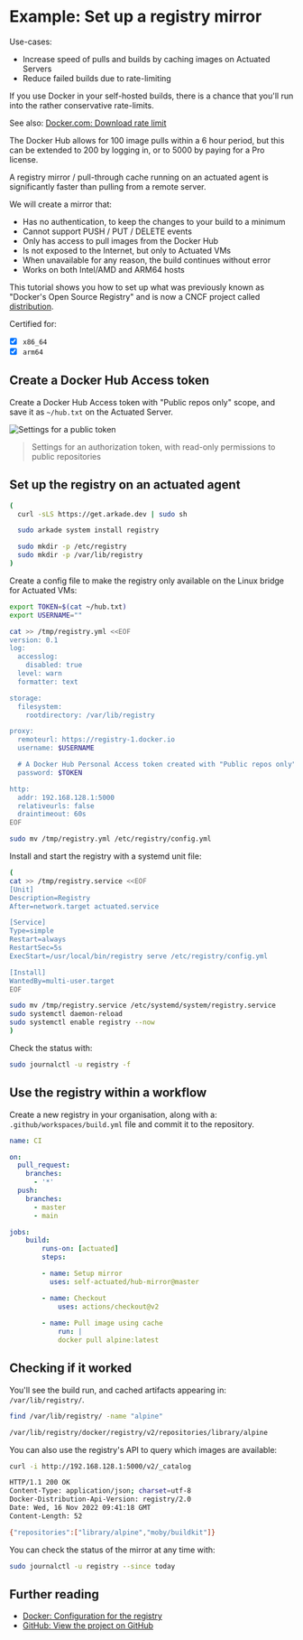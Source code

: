 # Example: Set up a registry mirror

Use-cases:

* Increase speed of pulls and builds by caching images on Actuated Servers
* Reduce failed builds due to rate-limiting

If you use Docker in your self-hosted builds, there is a chance that you'll run into the rather conservative rate-limits.

See also: [Docker.com: Download rate limit](https://docs.docker.com/docker-hub/download-rate-limit/)

The Docker Hub allows for 100 image pulls within a 6 hour period, but this can be extended to 200 by logging in, or to 5000 by paying for a Pro license.

A registry mirror / pull-through cache running on an actuated agent is significantly faster than pulling from a remote server.

We will create a mirror that:

* Has no authentication, to keep the changes to your build to a minimum
* Cannot support PUSH / PUT / DELETE events
* Only has access to pull images from the Docker Hub
* Is not exposed to the Internet, but only to Actuated VMs
* When unavailable for any reason, the build continues without error
* Works on both Intel/AMD and ARM64 hosts

This tutorial shows you how to set up what was previously known as "Docker's Open Source Registry" and is now a CNCF project called [distribution](https://github.com/distribution/distribution).

Certified for:

- [x] `x86_64`
- [x] `arm64`

## Create a Docker Hub Access token

Create a Docker Hub Access token with "Public repos only" scope, and save it as `~/hub.txt` on the Actuated Server.

![Settings for a public token](/images/read-only-public-token.png)

> Settings for an authorization token, with read-only permissions to public repositories

## Set up the registry on an actuated agent

```bash
(
  curl -sLS https://get.arkade.dev | sudo sh

  sudo arkade system install registry

  sudo mkdir -p /etc/registry
  sudo mkdir -p /var/lib/registry
)
```

Create a config file to make the registry only available on the Linux bridge for Actuated VMs:

```bash
export TOKEN=$(cat ~/hub.txt)
export USERNAME=""

cat >> /tmp/registry.yml <<EOF
version: 0.1
log:
  accesslog:
    disabled: true
  level: warn
  formatter: text

storage:
  filesystem:
    rootdirectory: /var/lib/registry

proxy:
  remoteurl: https://registry-1.docker.io
  username: $USERNAME

  # A Docker Hub Personal Access token created with "Public repos only" scope
  password: $TOKEN

http:
  addr: 192.168.128.1:5000
  relativeurls: false
  draintimeout: 60s
EOF

sudo mv /tmp/registry.yml /etc/registry/config.yml
```

Install and start the registry with a systemd unit file:

```bash
(
cat >> /tmp/registry.service <<EOF
[Unit]
Description=Registry
After=network.target actuated.service

[Service]
Type=simple
Restart=always
RestartSec=5s
ExecStart=/usr/local/bin/registry serve /etc/registry/config.yml

[Install]
WantedBy=multi-user.target
EOF

sudo mv /tmp/registry.service /etc/systemd/system/registry.service
sudo systemctl daemon-reload
sudo systemctl enable registry --now
)
```

Check the status with:

```bash
sudo journalctl -u registry -f
```

## Use the registry within a workflow

Create a new registry in your organisation, along with a: `.github/workspaces/build.yml` file and commit it to the repository.

```yaml
name: CI

on:
  pull_request:
    branches:
      - '*'
  push:
    branches:
      - master
      - main

jobs:
    build:
        runs-on: [actuated]
        steps:

        - name: Setup mirror
          uses: self-actuated/hub-mirror@master

        - name: Checkout
            uses: actions/checkout@v2
    
        - name: Pull image using cache
            run: |
            docker pull alpine:latest
```

## Checking if it worked

You'll see the build run, and cached artifacts appearing in: `/var/lib/registry/`.

```bash
find /var/lib/registry/ -name "alpine"

/var/lib/registry/docker/registry/v2/repositories/library/alpine
```

You can also use the registry's API to query which images are available:

```bash
curl -i http://192.168.128.1:5000/v2/_catalog

HTTP/1.1 200 OK
Content-Type: application/json; charset=utf-8
Docker-Distribution-Api-Version: registry/2.0
Date: Wed, 16 Nov 2022 09:41:18 GMT
Content-Length: 52

{"repositories":["library/alpine","moby/buildkit"]}
```

You can check the status of the mirror at any time with:

```bash
sudo journalctl -u registry --since today
```

## Further reading

* [Docker: Configuration for the registry](https://docs.docker.com/registry/configuration/)
* [GitHub: View the project on GitHub](https://github.com/distribution/distribution)
